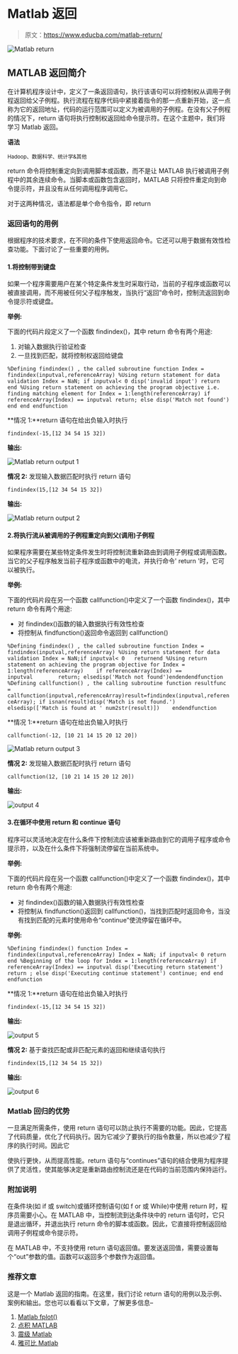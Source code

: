 # Matlab 返回

> 原文：<https://www.educba.com/matlab-return/>

![Matlab return](img/d7da999f331c35881328bd1bde2067dd.png)



## MATLAB 返回简介

在计算机程序设计中，定义了一条返回语句，执行该语句可以将控制权从调用子例程返回给父子例程。执行流程在程序代码中紧接着指令的那一点重新开始，这一点称为它的返回地址，代码的运行范围可以定义为被调用的子例程。在没有父子例程的情况下，return 语句将执行控制权返回给命令提示符。在这个主题中，我们将学习 Matlab 返回。

**语法**

<small>Hadoop、数据科学、统计学&其他</small>

return 命令将控制重定向到调用脚本或函数，而不是让 MATLAB 执行被调用子例程中的其余连续命令。当脚本或函数包含返回时，MATLAB 只将控件重定向到命令提示符，并且没有从任何调用程序调用它。

对于这两种情况，语法都是单个命令指令，即 return

### 返回语句的用例

根据程序的技术要求，在不同的条件下使用返回命令。它还可以用于数据有效性检查功能。下面讨论了一些重要的用例。

#### 1.将控制带到键盘

如果一个程序需要用户在某个特定条件发生时采取行动，当前的子程序或函数可以被直接调用，而不用被任何父子程序触发，当执行“返回”命令时，控制流返回到命令提示符或键盘。

**举例:**

下面的代码片段定义了一个函数 findindex()，其中 return 命令有两个用途:

1.  对输入数据执行验证检查
2.  一旦找到匹配，就将控制权返回给键盘

`%Defining findindex() , the called subroutine
function Index = findindex(inputval,referenceArray)
%Using return statement for data validation
Index = NaN;
if inputval< 0
disp('invalid input')
return
end
%Using return statement on achieving the program objective i.e. finding matching element
for Index = 1:length(referenceArray)
if referenceArray(Index) == inputval
return;
else
disp('Match not found')
end
end
endfunction`

**情况 1:**return 语句在给出负输入时执行

`findindex(-15,[12 34 54 15 32])`

**输出:**

![Matlab return output 1](img/e3b4a9547625a239d79ab5303eddf7be.png)



**情况 2:** 发现输入数据匹配时执行 return 语句

`findindex(15,[12 34 54 15 32])`

**输出:**

![Matlab return output 2](img/2a193b2f0f352e03bb19a633f5a5883b.png)



#### 2.将执行流从被调用的子例程重定向到父(调用)子例程

如果程序需要在某些特定条件发生时将控制流重新路由到调用子例程或调用函数。当它的父子程序触发当前子程序或函数中的电流，并执行命令' return '时，它可以被执行。

**举例:**

下面的代码片段在另一个函数 callfunction()中定义了一个函数 findindex()，其中 return 命令有两个用途:

*   对 findindex()函数的输入数据执行有效性检查
*   将控制从 findfunction()返回命令返回到 callfunction()

`%Defining findindex() , the called subroutine
function Index = findindex(inputval,referenceArray)
%Using return statement for data validation Index = NaN;if inputval< 0   returnend
%Using return statement on achieving the program objective
for Index = 1:length(referenceArray)    if referenceArray(Index) == inputval        return; elsedisp('Match not found')endendendfunction
%Defining callfunction() , the calling subroutine
function resultfunc = callfunction(inputval,referenceArray)result=findindex(inputval,referenceArray); if isnan(result)disp('Match is not found.')    elsedisp(['Match is found at ' num2str(result)])    endendfunction`

**情况 1:**return 语句在给出负输入时执行

`callfunction(-12, [10 21 14 15 20 12 20])`

![Matlab return output 3](img/dd82ad1a3d22cbb4c8bdb61efd150acd.png)



**情况 2:** 发现输入数据匹配时执行 return 语句

`callfunction(12, [10 21 14 15 20 12 20])`

**输出:**

![output 4](img/835a9100c9d62a9a57cae3394e9e310d.png)



#### 3.在循环中使用 return 和 continue 语句

程序可以灵活地决定在什么条件下控制流应该被重新路由到它的调用子程序或命令提示符，以及在什么条件下将强制流停留在当前系统中。

**举例:**

下面的代码片段在另一个函数 callfunction()中定义了一个函数 findindex()，其中 return 命令有两个用途:

*   对 findindex()函数的输入数据执行有效性检查
*   将控制从 findfunction()返回到 callfunction()，当找到匹配时返回命令，当没有找到匹配的元素时使用命令“continue”使流停留在循环中。

**举例:**

`%Defining findindex()
function Index = findindex(inputval,referenceArray)
Index = NaN;
if inputval< 0
return
end
%Beginning of the loop
for Index = 1:length(referenceArray)
if referenceArray(Index) == inputval
disp('Executing return statement')
return ;
else
disp('Executing continue statement')
continue;
end
end
endfunction`

**情况 1:**return 语句在给出负输入时执行

`findindex(-15,[12 34 54 15 32])`

**输出:**

![output 5](img/5fdb49f1daf09f452722fb486c552f24.png)



**情况 2:** 基于查找匹配或非匹配元素的返回和继续语句执行

`findindex(15,[12 34 54 15 32])`

**输出:**

![output 6](img/41f31e00514e6f92ddec8266530d3523.png)



### Matlab 回归的优势

一旦满足所需条件，使用 return 语句可以防止执行不需要的功能。因此，它提高了代码质量，优化了代码执行。因为它减少了要执行的指令数量，所以也减少了程序的执行时间。因此它

使执行更快，从而提高性能。return 语句与“continues”语句的结合使用为程序提供了灵活性，使其能够决定是重新路由控制流还是在代码的当前范围内保持运行。

### 附加说明

在条件块(如 if 或 switch)或循环控制语句(如 f or 或 While)中使用 return 时，程序员需要小心。在 MATLAB 中，当控制流到达条件块中的 return 语句时，它只是退出循环，并退出执行 return 命令的脚本或函数。因此，它直接将控制返回给调用子例程或命令提示符。

在 MATLAB 中，不支持使用 return 语句返回值。要发送返回值，需要设置每个“out”参数的值。函数可以返回多个参数作为返回值。

### 推荐文章

这是一个 Matlab 返回的指南。在这里，我们讨论 return 语句的用例以及示例、案例和输出。您也可以看看以下文章，了解更多信息–

1.  [Matlab fplot()](https://www.educba.com/matlab-fplot/)
2.  [点积 MATLAB](https://www.educba.com/dot-product-matlab/)
3.  [震级 Matlab](https://www.educba.com/magnitude-matlab/)
4.  [雅可比 Matlab](https://www.educba.com/jacobian-matlab/)





